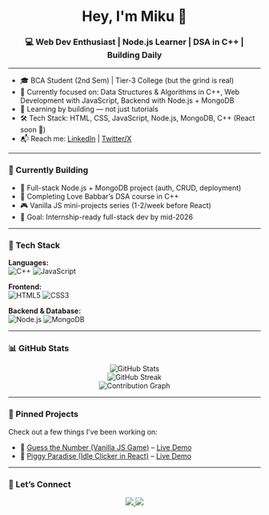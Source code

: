 <h1 align="center">Hey, I'm Miku 👋</h1>
<h3 align="center">💻 Web Dev Enthusiast | Node.js Learner | DSA in C++ | Building Daily</h3>

---

- 🎓 BCA Student (2nd Sem) | Tier-3 College (but the grind is real)
- 🔧 Currently focused on: Data Structures & Algorithms in C++, Web Development with JavaScript, Backend with Node.js + MongoDB
- 🚀 Learning by building — not just tutorials
- 🛠️ Tech Stack: HTML, CSS, JavaScript, Node.js, MongoDB, C++ (React soon 👀)
- 📬 Reach me: [LinkedIn](https://www.linkedin.com/in/madhusudan-bhukta) | [Twitter/X](https://x.com/rwar_star)

---

### 🚧 Currently Building

- 🔁 Full-stack Node.js + MongoDB project (auth, CRUD, deployment)
- 🧠 Completing Love Babbar’s DSA course in C++
- 🎮 Vanilla JS mini-projects series (1-2/week before React)
- 🎯 Goal: Internship-ready full-stack dev by mid-2026

---

### 🧰 Tech Stack

**Languages:**  
![C++](https://img.shields.io/badge/C++-00599C?style=flat-square&logo=c%2b%2b&logoColor=white)
![JavaScript](https://img.shields.io/badge/JavaScript-F7DF1E?style=flat-square&logo=javascript&logoColor=black)

**Frontend:**  
![HTML5](https://img.shields.io/badge/HTML5-E34F26?style=flat-square&logo=html5&logoColor=white)
![CSS3](https://img.shields.io/badge/CSS3-1572B6?style=flat-square&logo=css3&logoColor=white)

**Backend & Database:**  
![Node.js](https://img.shields.io/badge/Node.js-339933?style=flat-square&logo=nodedotjs&logoColor=white)
![MongoDB](https://img.shields.io/badge/MongoDB-4DB33D?style=flat-square&logo=mongodb&logoColor=white)

---

### 📊 GitHub Stats

<p align="center">
  <img src="https://github-readme-stats.vercel.app/api?username=megabytis&show_icons=true&theme=tokyonight" alt="GitHub Stats" />
  <br />
  <img src="https://github-readme-streak-stats.herokuapp.com/?user=megabytis&theme=tokyonight" alt="GitHub Streak" />
  <br />
  <img src="https://github-readme-activity-graph.cyclic.app/graph?username=megabytis&theme=tokyo-night" alt="Contribution Graph" />
</p>

---

### 📌 Pinned Projects

Check out a few things I’ve been working on:

- 🎯 [Guess the Number (Vanilla JS Game)](https://github.com/megabytis/Guess-The-Number) – [Live Demo](https://megabytis.github.io/Guess-The-Number)
- 🐷 [Piggy Paradise (Idle Clicker in React)](https://github.com/megabytis/piggy-paradise) – [Live Demo](https://piggy-paradise.vercel.app/)

---

### 🔗 Let’s Connect

<p align="center">
  <a href="https://www.linkedin.com/in/madhusudan-bhukta">
    <img src="https://img.shields.io/badge/LinkedIn-blue?style=for-the-badge&logo=linkedin" />
  </a>
  <a href="https://x.com/rwar_star">
    <img src="https://img.shields.io/badge/X-black?style=for-the-badge&logo=twitter" />
  </a>
</p>
